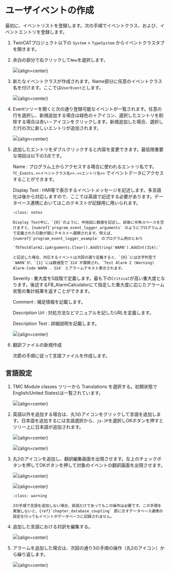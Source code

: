 # ユーザイベントの作成

最初に、イベントリストを登録します。次の手順でイベントクラス、および、イベントエントリを登録します。

1. TwinCATプロジェクト以下の `System` > `TypeSystem` からイベントクラスタブを開きます。
2. 余白の部分で右クリックして`New`を選択します。

    ![](assets/2023-11-01-18-20-01.png){align=center}

3. 新たなイベントクラスが作成されます。Name部分に任意のイベントクラス名を付けます。ここでは`UserEvent`とします。

    ![](assets/2023-11-01-18-22-21.png){align=center}

4. Eventツリーを開くと次の通り登録可能なイベントが一覧されます。任意の行を選択し、新規追加する場合は緑色の＋アイコン、選択したエントリを削除する場合は赤い－アイコンをクリックします。新規追加した場合、選択した行の次に新しいエントリが追加されます。

    ![](assets/2023-11-01-18-25-05.png){align=center}

5.  追加したエントリをダブルクリックすると内容を変更できます。最低限重要な項目は以下の3点です。

    Name
        : プログラム上からアクセスする場合に使われるエントリ名です。`TC_Events.<<イベントクラス名>>.<<エントリ名>>` でイベントデータにアクセスすることができます。
    
    Display Text
        : HMI等で表示するイベントメッセージを記述します。多言語化は後から対応しますので、ここでは英語で記述する必要があります。データベース連携においてはこのテキストが記録用に用いられます。

    ```{admonition} 引数（arguments）により動的なデータを表示する方法
    :class: notes
    
    Display Text中に、`{0}`のように、中括弧に数値を記述し、前後に半角スペースを空けますと、{numref}`program_event_logger_arguments` のようにプログラム上で定義された引数が順にテキストへ展開されます。例えば、{numref}`program_event_logger_example` のプログラム例のとおり
    
    `fbTestAlarm2.ipArguments.Clear().AddString('WARN').AddInt(314);`

    と記述した場合、対応するイベントは次図の通り定義すると、`{0}`には文字列型で`WARN`が、`{1}`には数値型で`314`が展開され、`Test Alarm 2 (Warning) Alarm Code WARN . 314` とアラームテキスト表示されます。
    ```

    Severity
        : 重大度を5段階で定義します。最も下の`Critical`が高い重大度となります。後述するFB_AlarmCalculatorにて指定した重大度に応じたアラーム状態の集計結果を返すことができます。

    Comment
        : 補足情報を記載します。

    Description Url
        : 対処方法などマニュアルを記したURLを定義します。

    Description Text
        : 詳細説明を記載します。

    ![](assets/2023-11-01-18-27-43.png){align=center}

6. 翻訳ファイルの新規作成

    次節の手順に従って言語ファイルを作成します。

## 言語設定

1. TMC Module classes ツリーから Translations を選択する。初期状態でEnglish(United States)は一覧されています。

    ![](assets/2023-12-17-20-05-13.png){align=center}

2. 英語以外を追加する場合は、丸1のアイコンをクリックして言語を追加します。日本語を追加するには言語選択から、`ja-JP`を選択しOKボタンを押すとツリー上に日本語が追加されます。

    ![](assets/2023-12-17-20-09-57.png){align=center}

    ![](assets/2023-12-17-20-17-54.png){align=center}

3. 丸2のアイコンを追加し、翻訳編集画面を出現させます。左上のチェックボタンを押してOKボタンを押して対象のイベントの翻訳画面を出現させます。

    ![](assets/2023-12-17-20-06-53.png){align=center}

    ![](assets/2023-12-17-20-24-07.png){align=center}

    ```{admonition} 言語設定は必ずおこなってください
    :class: warning

    2の手順で言語を追加しない場合、英語だけであってもこの操作は必要です。この手順を実施しないと、{ref}`chapter_database_coupling` 節に示すデータベース連携の設定を行ってもイベントがデータベースに記録されません。
    ```

4. 追加した言語における対訳を編集する。

    ![](assets/2023-12-17-20-27-11.png){align=center}

5. アラームを追加した場合は、次図の通り3の手順の操作（丸2のアイコン）から繰り返します。

    ![](assets/2023-12-17-20-51-18.png){align=center}